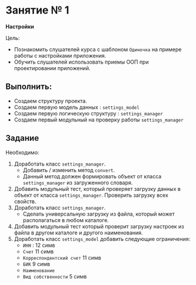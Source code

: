 # Занятие № 1
**Настройки**

Цель:
- Познакомить слушателей курса с шаблоном `Одиночка` на примере работы с настройками приложения.
- Обучить слушателей использовать приемы ООП при проектировании приложений.

## Выполнить:
* Создаем структуру проекта.
* Создаем первую модель данных : `settings_model`
* Создаем первую логическую структуру : `settings_manager`
* Создаем первый модульный на проверку работы `settings_manager` 

## Задание
Необходимо:
1. Доработать класс `settings_manager`. 
	- Добавить  / изменить метод `convert`. 
	- Данный метод должен формировать объект от класса `settings_manager` из загруженного словаря.
2. Добавить модульный тест, который проверяет загрузку данных в объект от класса `settings_manager`. Проверить загрузку всех свойств.
3. Доработать класс `settings_manager`. 
	- Сделать универсальную загрузку из файла, который может располагаться в любом каталоге.
4. Добавить модульный тест который проверит загрузку настроек из файла в другом каталоге и другого наименования.
5. Доработать класс `settings_model` добавить следующие ограничения:
	- `ИНН` : 12 симв
	- `Счет` 11 симв
	- `Корреспондентский счет` 11 симв
 	- `БИК` 9 симв
	- `Наименование`
	- `Вид собственности` 5 симв



